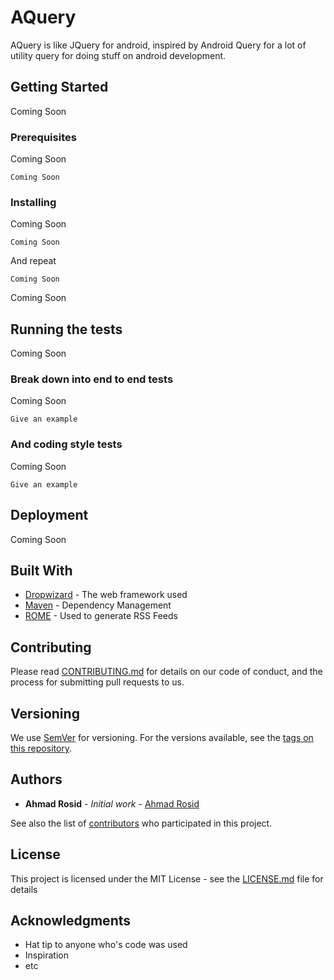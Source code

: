 # AQuery

AQuery is like JQuery for android, inspired by Android Query for a lot of utility query for doing stuff on android development.

## Getting Started

Coming Soon

### Prerequisites

Coming Soon

```
Coming Soon
```

### Installing

Coming Soon

```
Coming Soon
```

And repeat

```
Coming Soon
```
Coming Soon

## Running the tests

Coming Soon

### Break down into end to end tests

Coming Soon

```
Give an example
```

### And coding style tests

Coming Soon

```
Give an example
```

## Deployment

Coming Soon

## Built With

* [Dropwizard](http://www.dropwizard.io/1.0.2/docs/) - The web framework used
* [Maven](https://maven.apache.org/) - Dependency Management
* [ROME](https://rometools.github.io/rome/) - Used to generate RSS Feeds

## Contributing

Please read [CONTRIBUTING.md](https://gist.github.com/PurpleBooth/b24679402957c63ec426) for details on our code of conduct, and the process for submitting pull requests to us.

## Versioning

We use [SemVer](http://semver.org/) for versioning. For the versions available, see the [tags on this repository](https://github.com/your/project/tags).

## Authors

* **Ahmad Rosid** - *Initial work* - [Ahmad Rosid](https://github.com/ar-android)

See also the list of [contributors](https://github.com/your/project/contributors) who participated in this project.

## License

This project is licensed under the MIT License - see the [LICENSE.md](LICENSE.md) file for details

## Acknowledgments

* Hat tip to anyone who's code was used
* Inspiration
* etc

